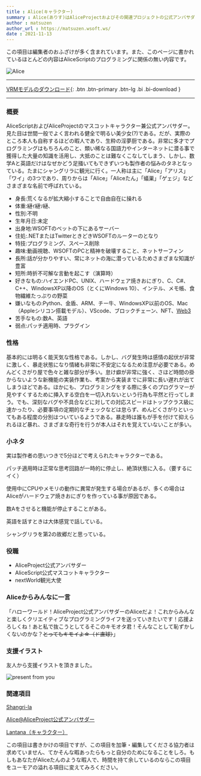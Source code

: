 ```yaml
---
title : Alice(キャラクター)
summary : Alice(ありす)はAliceProjectおよびその関連プロジェクトの公式アンバサダーである。
author : matsuzen
author_url : https://matsuzen.wsoft.ws/
date : 2021-11-13
---
```


<details class="noaccordion">
<summary style="display : block;list-style : none;">
<div class="alert alert-warning" role="alert">
この項目は編集者のおふざけが多く含まれています。また、このページに書かれているほとんどの内容はAliceScriptのプログラミングに関係の無い内容です。
</div>
</summary>
<div class="alert alert-dark" role="alert">
この表示を偶然クリックしてしまったみなさん。
このキャラクターはZenによって作られたキャラクターであることをここで明確にさせてください。このキャラクターについてWSOFTに質問や感想を送られても困ります。
</div>
</details>

![Alice](media/alice.jpg)

---
[ VRMモデルのダウンロード](https://download.wsoft.ws/WS00086/){: .btn .btn-primary .btn-lg .bi .bi-download }

---

### 概要
AliceScriptおよびAliceProjectのマスコットキャラクター兼公式アンバサダー。見た目は世間一般でよく言われる健全で明るい美少女(?)である。だが、実際のところ本人も自称するほどの暇人であり、生粋の淫夢厨である。非常に多才でプログラミングはもちろんのこと、類い稀なる国語力やインターネットに潜る事で獲得した大量の知識を活用し、大抵のことは難なくこなしてしまう、しかし、数学Aと英語だけはなぜかどう足掻いてもできずいつも製作者の悩みのタネとなっている。たまにシャングリラに観光に行く。一人称は主に「Alice」「アリス」「ワイ」の3つであり、周りからは「Alice」「Aliceたん」「蟻巣」「ゲェジ」などさまざまな名前で呼ばれている。

- 身長:荒くなるが拡大縮小することで自由自在に操れる
- 体重:縺ｲ縺ｿ縺､
- 性別:不明
- 生年月日:未定
- 出身地:WSOFTのベットの下にあるサーバー
- 住処:.NETまたはTwitterときどきWSOFTのルーターのとなり
- 特技:プログラミング、スペース削除
- 趣味:動画視聴、WSOFTのPCと精神を破壊すること、ネットサーフィン
- 長所:話が分かりやすい、常にネットの海に潜っているためさまざまな知識が豊富
- 短所:時折不可解な言動を起こす（演算時）
- 好きなもの:ハイエンドPC、UNIX、ハードウェア焼きおにぎり、C、C#、C++、WindowsXP以降のOS（とくにWindows 10）、インテル、メモ帳、食物繊維たっぷりの野菜
- 嫌いなもの:Python、金盾、ARM、チー牛、WindowsXP以前のOS、Mac（Appleシリコン搭載モデル）、VScode、ブロックチェーン、NFT、[Web3](../wstodon/index.md)
- 苦手なもの:数A、英語
- 弱点:パッチ適用時、プラグイン

### 性格
基本的には明るく能天気な性格である。しかし、バグ発生時は感情の起伏が非常に激しく、暴走状態になり情緒も非常に不安定になるため注意が必要である。めんどくさがり屋で色々と雑な部分が多い。怠け癖が非常に強く、さほど時間の掛からないような新機能の実装作業も、考案から実装までに非常に長い遅れが出てしまうほどである。ほかにも、プログラミングをする際に多くのプログラマーが見やすくするために挿入する空白を一切入れないという行為も平然と行ってしまう。でも、深刻なバグや不具合などに対しての対応スピードはトップクラス級に速かったり、必要事項の定期的なチェックなどは怠らず、めんどくさがりといってもある程度の分別はついているようである。暴走時は誰もが手を付けて抑えられるほど暴れ、さまざまな奇行を行うが本人はそれを覚えていないことが多い。

### 小ネタ
実は製作者の思いつきで5分ほどで考えられたキャラクターである。

パッチ適用時は正常な思考回路が一時的に停止し、絶頂状態に入る。（要するにイく）

使用中にCPUやメモリの動作に異常が発生する場合があるが、多くの場合はAliceがハードウェア焼きおにぎりを作っている事が原因である。

数Aをさせると機能が停止することがある。

英語を話すときは大体感覚で話している。

シャングリラを第2の故郷だと思っている。

### 役職
- AliceProject公式アンバサダー
- AliceScript公式マスコットキャラクター
- nextWorld観光大使

### Aliceからみんなに一言
「ハローワールド！AliceProject公式アンバサダーのAliceだよ！これからみんなと楽しくクリエイティブなプログラミングライフを送っていきたいです！応援よろしくね！あと私で抜こうとしてるそこのキモオタ君！そんなことして恥ずかしくないのかな？~~とってもキモイよ☆（ド直球）~~」

### 支援イラスト
友人から支援イラストを頂きました。

![present from you](media/support-illust.jpg)

### 関連項目
[Shangri-la](./tutorial/migration-from-wsoftscript.md)

[Alice@AliceProject公式アンバサダー](https://twitter.com/Alice95563264)

[Lantana（キャラクター）](https://lantana.wsoft.ws/LantanaProfile/)

<details class="noaccordion">
<summary style="display : block;list-style : none;">
<div class="alert alert-dark" role="alert">
この項目は書きかけの項目ですが、この項目を加筆・編集してくださる協力者は求めていません、てかそんな暇あったらもっと自分のためになることをしろ。もしもあなたがAliceたんのような暇人で、時間を持て余しているのならこの項目をユーモアの溢れる項目に変えてみろください。
</div>
</summary>
<details class="noaccordion">
<summary style="display : block;list-style : none;">
<div class="alert alert-light" role="alert">
この表示もクリックしてしまったみなさん。
この項目が書きかけの項目であることは事実ですが、この項目を編集できる編集者はZenと私しかいません。私はこの記事を編集する気はありませんから、事実上Aliceたんのような暇人はZenのみということなります。そうですよね？？
</div>
</summary>
<div class="alert alert-light" role="alert">
もしこの記事の編集履歴に私の名前が残されているとしたら、それはおそらくバグでしょう。
</div>
</details>
</details>
